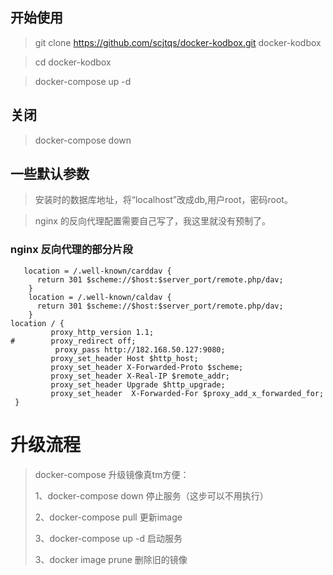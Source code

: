 ## 开始使用
> git clone https://github.com/scjtqs/docker-kodbox.git  docker-kodbox

> cd docker-kodbox

> docker-compose up -d


## 关闭

> docker-compose down


## 一些默认参数

> 安装时的数据库地址，将“localhost”改成db,用户root，密码root。

> nginx 的反向代理配置需要自己写了，我这里就没有预制了。


### nginx 反向代理的部分片段
````nginx
   location = /.well-known/carddav {
      return 301 $scheme://$host:$server_port/remote.php/dav;
    }
    location = /.well-known/caldav {
      return 301 $scheme://$host:$server_port/remote.php/dav;
    }
location / {
         proxy_http_version 1.1;
#        proxy_redirect off;
          proxy_pass http://182.168.50.127:9080;
         proxy_set_header Host $http_host;
         proxy_set_header X-Forwarded-Proto $scheme;
         proxy_set_header X-Real-IP $remote_addr;
         proxy_set_header Upgrade $http_upgrade;
         proxy_set_header  X-Forwarded-For $proxy_add_x_forwarded_for;
 }

````

# 升级流程
> docker-compose 升级镜像真tm方便：
>
> 1、docker-compose down 停止服务（这步可以不用执行）
>
> 2、docker-compose pull 更新image
>
> 3、docker-compose up -d 启动服务
>
> 3、docker image prune 删除旧的镜像
